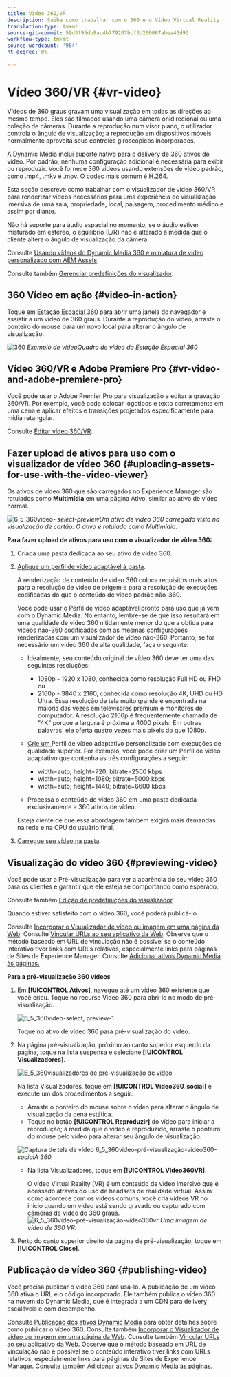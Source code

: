 ```yaml
---
title: Vídeo 360/VR
description: Saiba como trabalhar com o 360 e o Vídeo Virtual Reality (VR) no Dynamic Media.
translation-type: tm+mt
source-git-commit: 59d3f95db8ac4b779207bcf3d260067abea40d93
workflow-type: tm+mt
source-wordcount: '964'
ht-degree: 0%

---
```



# Vídeo 360/VR {#vr-video}

Vídeos de 360 graus gravam uma visualização em todas as direções ao mesmo tempo. Eles são filmados usando uma câmera onidirecional ou uma coleção de câmeras. Durante a reprodução num visor plano, o utilizador controla o ângulo de visualização; a reprodução em dispositivos móveis normalmente aproveita seus controles giroscópicos incorporados.

A Dynamic Media inclui suporte nativo para o delivery de 360 ativos de vídeo. Por padrão, nenhuma configuração adicional é necessária para exibir ou reproduzir. Você fornece 360 vídeos usando extensões de vídeo padrão, como .mp4, .mkv e .mov. O codec mais comum é H.264.

Esta seção descreve como trabalhar com o visualizador de vídeo 360/VR para renderizar vídeos necessários para uma experiência de visualização imersiva de uma sala, propriedade, local, paisagem, procedimento médico e assim por diante.

Não há suporte para áudio espacial no momento; se o áudio estiver misturado em estéreo, o equilíbrio (L/R) não é alterado à medida que o cliente altera o ângulo de visualização da câmera.

Consulte [Usando vídeos do Dynamic Media 360 e miniatura de vídeo personalizado com AEM Assets](https://docs.adobe.com/content/help/en/experience-manager-learn/assets/dynamic-media/dynamic-media-360-video-custom-thumbnail-feature-video-use.html).

Consulte também [Gerenciar predefinições do visualizador](/help/assets/dynamic-media/managing-viewer-presets.md).

## 360 Vídeo em ação {#video-in-action}

Toque em [Estação Espacial 360](http://mobiletest.scene7.com/s7viewers/html5/Video360Viewer.html?asset=Viewers/space_station_360-AVS) para abrir uma janela do navegador e assistir a um vídeo de 360 graus. Durante a reprodução do vídeo, arraste o ponteiro do mouse para um novo local para alterar o ângulo de visualização.

![360 ](assets/6_5_360videoiss_simplified.png)
*Exemplo de vídeoQuadro de vídeo da Estação Espacial 360*

## Vídeo 360/VR e Adobe Premiere Pro {#vr-video-and-adobe-premiere-pro}

Você pode usar o Adobe Premier Pro para visualização e editar a gravação 360/VR. Por exemplo, você pode colocar logotipos e texto corretamente em uma cena e aplicar efeitos e transições projetados especificamente para mídia retangular.

Consulte [Editar vídeo 360/VR](https://helpx.adobe.com/premiere-pro/how-to/edit-360-vr-video.html).

## Fazer upload de ativos para uso com o visualizador de vídeo 360 {#uploading-assets-for-use-with-the-video-viewer}

Os ativos de vídeo 360 que são carregados no Experience Manager são rotulados como **Multimídia** em uma página Ativo, similar ao ativo de vídeo normal.

![6_5_360video-](assets/6_5_360video-selecttopreview.png)
*select-previewUm ativo de vídeo 360 carregado visto na visualização de cartão. O ativo é rotulado como Multimídia.*

**Para fazer upload de ativos para uso com o visualizador de vídeo 360:**

1. Criada uma pasta dedicada ao seu ativo de vídeo 360.
1. [Aplique um perfil de vídeo adaptável à pasta](/help/assets/dynamic-media/video-profiles.md#applying-a-video-profile-to-folders).

   A renderização de conteúdo de vídeo 360 coloca requisitos mais altos para a resolução de vídeo de origem e para a resolução de execuções codificadas do que o conteúdo de vídeo padrão não-360.

   Você pode usar o Perfil de vídeo adaptável pronto para uso que já vem com o Dynamic Media. No entanto, lembre-se de que isso resultará em uma qualidade de vídeo 360 nitidamente menor do que a obtida para vídeos não-360 codificados com as mesmas configurações renderizadas com um visualizador de vídeo não-360. Portanto, se for necessário um vídeo 360 de alta qualidade, faça o seguinte:

   * Idealmente, seu conteúdo original de vídeo 360 deve ter uma das seguintes resoluções:

      * 1080p - 1920 x 1080, conhecida como resolução Full HD ou FHD ou
      * 2160p - 3840 x 2160, conhecida como resolução 4K, UHD ou HD Ultra. Essa resolução de tela muito grande é encontrada na maioria das vezes em televisores premium e monitores de computador. A resolução 2160p é frequentemente chamada de &quot;4K&quot; porque a largura é próxima a 4000 pixels. Em outras palavras, ele oferta quatro vezes mais pixels do que 1080p.
   * [Crie um ](/help/assets/dynamic-media/video-profiles.md#creating-a-video-encoding-profile-for-adaptive-streaming) Perfil de vídeo adaptativo personalizado com execuções de qualidade superior. Por exemplo, você pode criar um Perfil de vídeo adaptativo que contenha as três configurações a seguir:

      * width=auto; height=720; bitrate=2500 kbps
      * width=auto; height=1080; bitrate=5000 kbps
      * width=auto; height=1440; bitrate=6600 kbps
   * Processa o conteúdo de vídeo 360 em uma pasta dedicada exclusivamente a 360 ativos de vídeo.

   Esteja ciente de que essa abordagem também exigirá mais demandas na rede e na CPU do usuário final.

1. [Carregue seu vídeo na pasta](/help/assets/manage-video-assets.md#upload-and-preview-video-assets).

<!--

## Overriding the default aspect ratio of 360 videos  {#overriding-the-default-aspect-ratio-of-videos}

For an uploaded asset to qualify as a 360 video that you intend to use with the 360 Video viewer, the asset must have an aspect ratio of 2.

By default, AEM detects video as "360" if its aspect ratio (width/height) is 2.0. If you are an Administrator, you can override the default aspect ratio setting of 2 by setting the optional `s7video360AR` property in CRXDE Lite at the following:

* `/conf/global/settings/cloudconfigs/dmscene7/jcr:content`

  * **Property type**: Double
  * **Value**: floating-point aspect ratio, default 2.0.

After you set this property, it takes effect immediately on both existing videos and newly uploaded videos.

The aspect ratio applies to 360 video assets for the asset details page and the [Video 360 Media WCM component](/help/assets/dynamic-media/adding-dynamic-media-assets-to-pages.md#dynamic-media-components).

Start by uploading 360 Videos.

-->

## Visualização do vídeo 360 {#previewing-video}

Você pode usar a Pré-visualização para ver a aparência do seu vídeo 360 para os clientes e garantir que ele esteja se comportando como esperado.

Consulte também [Edição de predefinições do visualizador](/help/assets/dynamic-media/managing-viewer-presets.md#editing-viewer-presets).

Quando estiver satisfeito com o vídeo 360, você poderá publicá-lo.

Consulte [Incorporar o Visualizador de vídeo ou imagem em uma página da Web](/help/assets/dynamic-media/embed-code.md).
Consulte [Vincular URLs ao seu aplicativo da Web](/help/assets/dynamic-media/linking-urls-to-yourwebapplication.md). Observe que o método baseado em URL de vinculação não é possível se o conteúdo interativo tiver links com URLs relativos, especialmente links para páginas de Sites de Experience Manager.
Consulte [Adicionar ativos Dynamic Media às páginas.](/help/assets/dynamic-media/adding-dynamic-media-assets-to-pages.md)

**Para a pré-visualização 360 vídeos**

1. Em **[!UICONTROL Ativos]**, navegue até um vídeo 360 existente que você criou. Toque no recurso Vídeo 360 para abri-lo no modo de pré-visualização.

   ![6_5_360video-select, preview-1](assets/6_5_360video-selecttopreview-1.png)

   Toque no ativo de vídeo 360 para pré-visualização do vídeo.

1. Na página pré-visualização, próximo ao canto superior esquerdo da página, toque na lista suspensa e selecione **[!UICONTROL Visualizadores]**.

   ![6_5_360visualizadores de pré-visualização de vídeo](assets/6_5_360video-preview-viewers.png)

   Na lista Visualizadores, toque em **[!UICONTROL Video360_social]** e execute um dos procedimentos a seguir:

   * Arraste o ponteiro do mouse sobre o vídeo para alterar o ângulo de visualização da cena estática.
   * Toque no botão **[!UICONTROL Reproduzir]** do vídeo para iniciar a reprodução; à medida que o vídeo é reproduzido, arraste o ponteiro do mouse pelo vídeo para alterar seu ângulo de visualização.

   ![Captura de tela de vídeo 6_5_360video-pré-visualização-video360-](assets/6_5_360video-preview-video360-social.png)*socialA 360.*

   * Na lista Visualizadores, toque em **[!UICONTROL Video360VR]**.

      O vídeo Virtual Reality (VR) é um conteúdo de vídeo imersivo que é acessado através do uso de headsets de realidade virtual. Assim como acontece com os vídeos comuns, você cria vídeos VR no início quando um vídeo está sendo gravado ou capturado com câmeras de vídeo de 360 graus.
   ![6_5_360video-pré-visualização-video360vr](assets/6_5_360video-preview-video360vr.png)
   *Uma imagem de vídeo de 360 VR.*

1. Perto do canto superior direito da página de pré-visualização, toque em **[!UICONTROL Close]**.

## Publicação de vídeo 360 {#publishing-video}

Você precisa publicar o vídeo 360 para usá-lo. A publicação de um vídeo 360 ativa o URL e o código incorporado. Ele também publica o vídeo 360 na nuvem do Dynamic Media, que é integrada a um CDN para delivery escaláveis e com desempenho.

Consulte [Publicação dos ativos Dynamic Media](/help/assets/dynamic-media/publishing-dynamicmedia-assets.md) para obter detalhes sobre como publicar o vídeo 360.
Consulte também [Incorporar o Visualizador de vídeo ou imagem em uma página da Web](/help/assets/dynamic-media/embed-code.md).
Consulte também [Vincular URLs ao seu aplicativo da Web](/help/assets/dynamic-media/linking-urls-to-yourwebapplication.md). Observe que o método baseado em URL de vinculação não é possível se o conteúdo interativo tiver links com URLs relativos, especialmente links para páginas de Sites de Experience Manager.
Consulte também [Adicionar ativos Dynamic Media às páginas.](/help/assets/dynamic-media/adding-dynamic-media-assets-to-pages.md)
